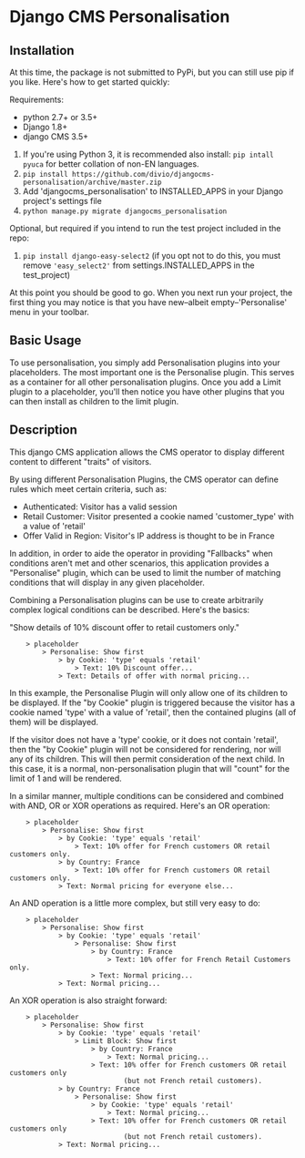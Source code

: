 Django CMS Personalisation
==========================

Installation
------------

At this time, the package is not submitted to PyPi, but you can still use pip
if you like. Here's how to get started quickly:

Requirements:
- python 2.7+ or 3.5+
- Django 1.8+
- django CMS 3.5+

1. If you're using Python 3, it is recommended also install:
   `pip intall pyuca` for better collation of non-EN languages.
1. `pip install https://github.com/divio/djangocms-personalisation/archive/master.zip`
1. Add 'djangocms_personalisation' to INSTALLED_APPS in your Django project's settings file
1. `python manage.py migrate djangocms_personalisation`

Optional, but required if you intend to run the test project included in the
repo:

1. `pip install django-easy-select2` (if you opt not to do this, you must
    remove `'easy_select2'` from settings.INSTALLED_APPS in the test_project)

At this point you should be good to go. When you next run your project, the
first thing you may notice is that you have new–albeit empty–'Personalise' menu
in your toolbar.


Basic Usage
-----------

To use personalisation, you simply add Personalisation plugins into your
placeholders. The most important one is the Personalise plugin. This
serves as a container for all other personalisation plugins. Once you
add a Limit plugin to a placeholder, you'll then notice you have other
plugins that you can then install as children to the limit plugin.


Description
-----------

This django CMS application allows the CMS operator to display different
content to different "traits" of visitors.

By using different Personalisation Plugins, the CMS operator can define
rules which meet certain criteria, such as:

* Authenticated: Visitor has a valid session
* Retail Customer: Visitor presented a cookie named 'customer_type' with a
  value of 'retail'
* Offer Valid in Region: Visitor's IP address is thought to be in France

In addition, in order to aide the operator in providing "Fallbacks" when
conditions aren't met and other scenarios, this application provides a
"Personalise" plugin, which can be used to limit the number of
matching conditions that will display in any given placeholder.

Combining a Personalisation plugins can be use to create arbitrarily
complex logical conditions can be described. Here's the basics:

"Show details of 10% discount offer to retail customers only."

````
	> placeholder
		> Personalise: Show first
			> by Cookie: 'type' equals 'retail'
				> Text: 10% Discount offer...
			> Text: Details of offer with normal pricing...
````

In this example, the Personalise Plugin will only allow one of its children to be
displayed. If the "by Cookie" plugin is triggered because the visitor
has a cookie named 'type' with a value of 'retail', then the contained
plugins (all of them) will be displayed.

If the visitor does not have a 'type' cookie, or it does not contain 'retail',
then the "by Cookie" plugin will not be considered for rendering, nor
will any of its children. This will then permit consideration of the next
child. In this case, it is a normal, non-personalisation plugin
that will "count" for the limit of 1 and will be rendered.

In a similar manner, multiple conditions can be considered and combined with
AND, OR or XOR operations as required. Here's an OR operation:

````
	> placeholder
		> Personalise: Show first
			> by Cookie: 'type' equals 'retail'
				> Text: 10% offer for French customers OR retail customers only.
			> by Country: France
				> Text: 10% offer for French customers OR retail customers only.
			> Text: Normal pricing for everyone else...
````

An AND operation is a little more complex, but still very easy to do:

````
	> placeholder
		> Personalise: Show first
			> by Cookie: 'type' equals 'retail'
				> Personalise: Show first
					> by Country: France
						> Text: 10% offer for French Retail Customers only.
					> Text: Normal pricing...
			> Text: Normal pricing...
````

An XOR operation is also straight forward:

````
	> placeholder
		> Personalise: Show first
			> by Cookie: 'type' equals 'retail'
				> Limit Block: Show first
					> by Country: France
						> Text: Normal pricing...
					> Text: 10% offer for French customers OR retail customers only
					        (but not French retail customers).
			> by Country: France
				> Personalise: Show first
					> by Cookie: 'type' equals 'retail'
						> Text: Normal pricing...
					> Text: 10% offer for French customers OR retail customers only
					        (but not French retail customers).
			> Text: Normal pricing...
````
